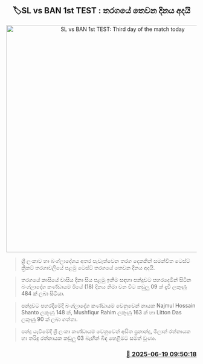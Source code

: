 <p align='center'><b><h2 align='center' title='SL vs BAN 1st TEST: Third day of the match today'>🏷SL vs BAN 1st TEST : තරගයේ තෙවන දිනය අදයි</h2></b></p>
<p align='center'><img src='https://helakuru.sgp1.cdn.digitaloceanspaces.com/esana/images/lib/sl-vs-ban-1st-test-new.jpg' width='600' alt='SL vs BAN 1st TEST: Third day of the match today'></p>

> ශ්‍රී ලංකාව හා බංග්ලාදේශය අතර පැවැත්වෙන තරග දෙකකින් සමන්විත ටෙස්ට් ක්‍රිකට් තරගාවලියේ පළමු ටෙස්ට් තරගයේ තෙවන දිනය අදයි.

> තරගයේ කාසියේ වාසිය දිනා සිය පළමු ඉනිම සඳහා පන්දුවට පහරදෙමින් සිටින බංග්ලාදේශ කණ්ඩායම ඊයේ (18) දිනය නිමා වන විට කඩුලු 09 ක් දැවී ලකුණු 484 ක් ලබා සිටියා.

> පන්දුවට පහරදීමේදී බංග්ලාදේශ කණ්ඩායම වෙනුවෙන් නායක Najmul Hossain Shanto ලකුණු 148 ක්, Mushfiqur Rahim ලකුණු 163 ක් හා Litton Das ලකුණු 90 ක් ලබා ගත්තා.

> පන්දු යැවීමේදී ශ්‍රී ලංකා කණ්ඩායම වෙනුවෙන් අසිත ප්‍රනාන්දු, මිලාන් රත්නායක හා තරිඳු රත්නායක කඩුලු 03 බැඟින් බිඳ හෙළීමට සමත් වුණා.



<h3 align='right'><a href='https://www.helakuru.lk/esana/p/111148/'>📅 2025-06-19 09:50:18</a></h3>
